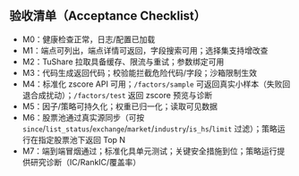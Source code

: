 ## 验收清单（Acceptance Checklist）

- M0：健康检查正常，日志/配置已加载
- M1：端点可列出，端点详情可返回，字段搜索可用；选择集支持增改查
- M2：TuShare 拉取具备缓存、限流与重试；参数绑定可用
- M3：代码生成返回代码；校验能拦截危险代码/字段；沙箱限制生效
- M4：标准化 zscore API 可用；`/factors/sample` 可返回真实小样本（失败回退合成扰动）；`/factors/test` 返回 zscore 预览与诊断
- M5：因子/策略可持久化；权重已归一化；读取可见数据
- M6：股票池通过真实源同步（可按 `since`/`list_status`/`exchange`/`market`/`industry`/`is_hs`/`limit` 过滤）；策略运行在指定股票池下返回 Top N
- M7：端到端冒烟通过；标准化具单元测试；关键安全措施到位；策略运行提供研究诊断（IC/RankIC/覆盖率）
